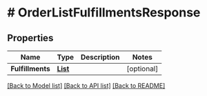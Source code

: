 # # OrderListFulfillmentsResponse


## Properties 


Name | Type | Description | Notes
------------ | ------------- | ------------- | -------------
**Fulfillments**| [**List<OrderFulfillment>**](OrderFulfillment.md) |   | [optional]


[[Back to Model list]](../../README.md#models) [[Back to API list]](../../README.md#endpoints) [[Back to README]](../../README.md)

